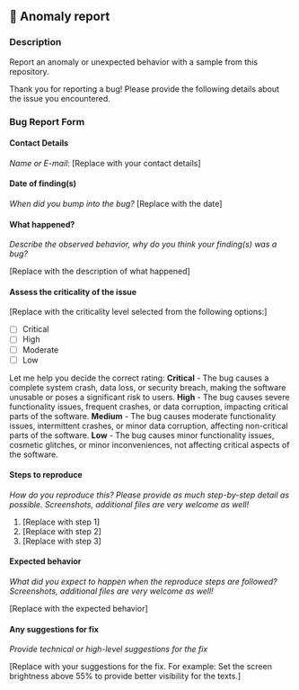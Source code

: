 ## 🐞 Anomaly report

### Description
Report an anomaly or unexpected behavior with a sample from this repository.

Thank you for reporting a bug! Please provide the following details about the issue you encountered.

### Bug Report Form

#### Contact Details
*Name or E-mail*: [Replace with your contact details]

#### Date of finding(s)
*When did you bump into the bug?* [Replace with the date]

#### What happened?
*Describe the observed behavior, why do you think your finding(s) was a bug?*

[Replace with the description of what happened]

#### Assess the criticality of the issue
[Replace with the criticality level selected from the following options:]
- [ ] Critical
- [ ] High
- [ ] Moderate
- [ ] Low

Let me help you decide the correct rating:
**Critical** - The bug causes a complete system crash, data loss, or security breach, making the software unusable or poses a significant risk to users.
**High** - The bug causes severe functionality issues, frequent crashes, or data corruption, impacting critical parts of the software.
**Medium** - The bug causes moderate functionality issues, intermittent crashes, or minor data corruption, affecting non-critical parts of the software.
**Low** - The bug causes minor functionality issues, cosmetic glitches, or minor inconveniences, not affecting critical aspects of the software.

#### Steps to reproduce
*How do you reproduce this? Please provide as much step-by-step detail as possible. Screenshots, additional files are very welcome as well!*

1. [Replace with step 1]
2. [Replace with step 2]
3. [Replace with step 3]

#### Expected behavior
*What did you expect to happen when the reproduce steps are followed? Screenshots, additional files are very welcome as well!*

[Replace with the expected behavior]

#### Any suggestions for fix
*Provide technical or high-level suggestions for the fix*

[Replace with your suggestions for the fix. For example: Set the screen brightness above 55% to provide better visibility for the texts.]

